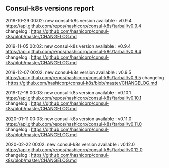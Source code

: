 ## Consul-k8s versions report

2019-10-29 00:02: new consul-k8s version available : v0.9.4 https://api.github.com/repos/hashicorp/consul-k8s/tarball/v0.9.4 changelog : https://github.com/hashicorp/consul-k8s/blob/master/CHANGELOG.md

2019-11-05 00:02: new consul-k8s version available : v0.9.4 https://api.github.com/repos/hashicorp/consul-k8s/tarball/v0.9.4 changelog : https://github.com/hashicorp/consul-k8s/blob/master/CHANGELOG.md

2019-12-07 00:02: new consul-k8s version available : v0.9.5 https://api.github.com/repos/hashicorp/consul-k8s/tarball/v0.9.5 changelog : https://github.com/hashicorp/consul-k8s/blob/master/CHANGELOG.md

2019-12-18 00:03: new consul-k8s version available : v0.10.1 https://api.github.com/repos/hashicorp/consul-k8s/tarball/v0.10.1 changelog : https://github.com/hashicorp/consul-k8s/blob/master/CHANGELOG.md

2020-01-11 00:03: new consul-k8s version available : v0.11.0 https://api.github.com/repos/hashicorp/consul-k8s/tarball/v0.11.0 changelog : https://github.com/hashicorp/consul-k8s/blob/master/CHANGELOG.md

2020-02-22 00:02: new consul-k8s version available : v0.12.0 https://api.github.com/repos/hashicorp/consul-k8s/tarball/v0.12.0 changelog : https://github.com/hashicorp/consul-k8s/blob/master/CHANGELOG.md

